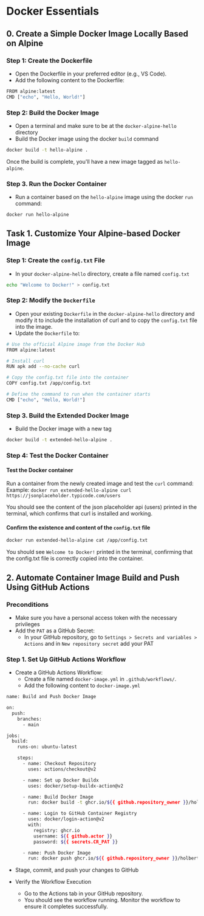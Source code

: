 # Docker Essentials

## 0. Create a Simple Docker Image Locally Based on Alpine

### Step 1: Create the Dockerfile
- Open the Dockerfile in your preferred editor (e.g., VS Code).
- Add the following content to the Dockerfile:
```bash
FROM alpine:latest
CMD ["echo", "Hello, World!"]
```

### Step 2: Build the Docker Image
- Open a terminal and make sure to be at the `docker-alpine-hello` directory 
- Build the Docker image using the docker `build` command
```bash
docker build -t hello-alpine .
```
Once the build is complete, you'll have a new image tagged as `hello-alpine`.

### Step 3. Run the Docker Container
- Run a container based on the `hello-alpine` image using the docker `run` command:
```bash
docker run hello-alpine
```

## Task 1. Customize Your Alpine-based Docker Image

### Step 1: Create the `config.txt` File
- In your `docker-alpine-hello` directory, create a file named `config.txt`
```bash
echo "Welcome to Docker!" > config.txt
```

### Step 2: Modify the `Dockerfile`
- Open your existing `Dockerfile` in the `docker-alpine-hello` directory and modify it to include the installation of curl and to copy the `config.txt` file into the image.
- Update the `Dockerfile` to:
```bash
# Use the official Alpine image from the Docker Hub
FROM alpine:latest

# Install curl
RUN apk add --no-cache curl

# Copy the config.txt file into the container
COPY config.txt /app/config.txt

# Define the command to run when the container starts
CMD ["echo", "Hello, World!"]
```

### Step 3. Build the Extended Docker Image
- Build the Docker image with a new tag
```bash
docker build -t extended-hello-alpine .
```

### Step 4: Test the Docker Container

#### Test the Docker container
Run a container from the newly created image and test the `curl` command:
Example: `docker run extended-hello-alpine curl https://jsonplaceholder.typicode.com/users`

You should see the content of the json placeholder api (users) printed in the terminal, which confirms that curl is installed and working.

#### Confirm the existence and content of the `config.txt` file

```bash
docker run extended-hello-alpine cat /app/config.txt
```

You should see `Welcome to Docker!` printed in the terminal, confirming that the config.txt file is correctly copied into the container.

## 2. Automate Container Image Build and Push Using GitHub Actions

### Preconditions
- Make sure you have a personal access token with the necessary privileges
- Add the `PAT` as a GitHub Secret:
    - In your GitHub repository, go to `Settings > Secrets and variables > Actions` and in `New repository secret` add your PAT

### Step 1. Set Up GitHub Actions Workflow
- Create a GitHub Actions Workflow:
    - Create a file named `docker-image.yml` in `.github/workflows/`.
    - Add the following content to `docker-image.yml`

```bash
name: Build and Push Docker Image

on:
  push:
    branches:
      - main

jobs:
  build:
    runs-on: ubuntu-latest

    steps:
      - name: Checkout Repository
        uses: actions/checkout@v2

      - name: Set up Docker Buildx
        uses: docker/setup-buildx-action@v2

      - name: Build Docker Image
        run: docker build -t ghcr.io/${{ github.repository_owner }}/holbertonschool_higher_level_programming:latest -f devops_essentials/github_actions/Dockerfile devops_essentials/github_actions

      - name: Login to GitHub Container Registry
        uses: docker/login-action@v2
        with:
          registry: ghcr.io
          username: ${{ github.actor }}
          password: ${{ secrets.CR_PAT }}

      - name: Push Docker Image
        run: docker push ghcr.io/${{ github.repository_owner }}/holbertonschool_higher_level_programming:latest
```
- Stage, commit, and push your changes to GitHub

- Verify the Workflow Execution
    - Go to the Actions tab in your GitHub repository.
    - You should see the workflow running. Monitor the workflow to ensure it completes successfully.